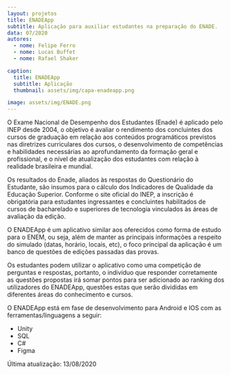 ```yaml
---
layout: projetos
title: ENADEApp
subtitle: Aplicação para auxiliar estudantes na preparação do ENADE.
data: 07/2020
autores:
  - nome: Felipe Ferro
  - nome: Lucas Buffet
  - nome: Rafael Shaker

caption:
  title: ENADEApp
  subtitle: Aplicação
  thumbnail: assets/img/capa-enadeapp.png

image: assets/img/ENADE.png
---
```

O Exame Nacional de Desempenho dos Estudantes (Enade) é aplicado pelo INEP desde 2004, o objetivo é 
avaliar o rendimento dos concluintes dos cursos de graduação em relação aos conteúdos programáticos 
previstos nas diretrizes curriculares dos cursos, o desenvolvimento de competências e habilidades 
necessárias ao aprofundamento da formação geral e profissional, e o nível de atualização dos estudantes 
com relação à realidade brasileira e mundial.

Os resultados do Enade, aliados às respostas do Questionário do Estudante, são insumos para o cálculo 
dos Indicadores de Qualidade da Educação Superior. Conforme o site oficial do INEP, a inscrição é 
obrigatória para estudantes ingressantes e concluintes habilitados de cursos de bacharelado e 
superiores de tecnologia vinculados às áreas de avaliação da edição.

O ENADEApp é um aplicativo similar aos oferecidos como forma de estudo para o ENEM, ou seja, além de 
manter as principais informações a respeito do simulado (datas, horário, locais, etc), o foco principal 
da aplicação é um banco de questões de edições passadas das provas.

Os estudantes podem utilizar o aplicativo como uma competição de perguntas e respostas, portanto, o indivíduo que responder corretamente as questões propostas irá somar pontos para ser adicionado ao ranking dos utilizadores do ENADEApp, questões estas que serão divididas em diferentes áreas do conhecimento e cursos.

O ENADEApp está em fase de desenvolvimento para Android e IOS com as ferramentas/linguagens a seguir:

* Unity
* SQL
* C#
* Figma

Última atualização: 13/08/2020

